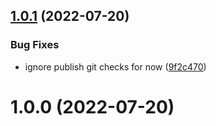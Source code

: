 ## [1.0.1](https://github.com/zmrl010/tackle-box/compare/v1.0.0...v1.0.1) (2022-07-20)


### Bug Fixes

* ignore publish git checks for now ([9f2c470](https://github.com/zmrl010/tackle-box/commit/9f2c470a11f0302f096872024ac9ae91596220f8))

# 1.0.0 (2022-07-20)
